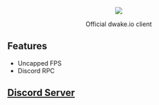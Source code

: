 <p align="center"><img src="https://i.imgur.com/NEZr8CB.png" /></p>

<p align="center">Official dwake.io client</p>

## Features
  - Uncapped FPS
  - Discord RPC

## [Discord Server](https://discord.gg/nWAc3mwT4s)
